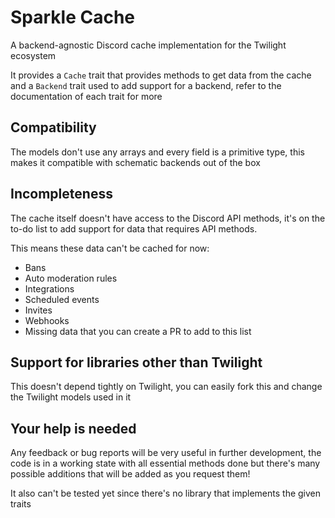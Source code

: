 # Sparkle Cache

A backend-agnostic Discord cache implementation for the Twilight ecosystem

It provides a `Cache` trait that provides methods to get data from the cache and a `Backend` trait used to add support
for a backend, refer to the documentation of each trait for more

## Compatibility

The models don't use any arrays and every field is a primitive type, this makes it compatible with schematic backends
out of the box

## Incompleteness

The cache itself doesn't have access to the Discord API methods, it's on the to-do list to add support for data that
requires API methods.

This means these data can't be cached for now:

- Bans
- Auto moderation rules
- Integrations
- Scheduled events
- Invites
- Webhooks
- Missing data that you can create a PR to add to this list

## Support for libraries other than Twilight

This doesn't depend tightly on Twilight, you can easily fork this and change the Twilight models used in it

## Your help is needed

Any feedback or bug reports will be very useful in further development, the code is in a working state with all
essential methods done but there's many possible additions that will be added as you request them!

It also can't be tested yet since there's no library that implements the given traits